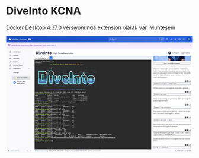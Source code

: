# DiveInto KCNA

Docker Desktop 4.37.0 versiyonunda extension olarak var. Muhteşem

![DiveIntoKCNA](DiveIntoKCNA.png)

